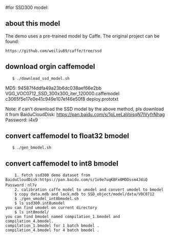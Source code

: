 #for SSD300 model:

## about this model

The demo uses a pre-trained model by Caffe. The original project can be found:

	https://github.com/weiliu89/caffe/tree/ssd

## download orgin caffemodel
```
   $ ./download_ssd_model.sh
```
   MD5:
   94587f4ddfa49a23b6dc038aef66e2bb  VGG_VOC0712_SSD_300x300_iter_120000.caffemodel
   c3065f5e17e0e41c949e107ef46e50f8  deploy.prototxt

   Note: if can't download the SSD model by the above method, pls download it from 
         BaiduCloudDisk: https://pan.baidu.com/s/1pLxeLaVoisqN7IVyfrNhag Password: i4x9
## convert caffemodel to float32 bmodel
```
   $ ./gen_bmodel.sh

```

## convert caffemodel to int8 bmodel
```
    1. fetch ssd300 demo dataset from BaiduCloudDisk:https://pan.baidu.com/s/1o9e7uqKBFx0MODssm4JdiQ Password：nl7v
    2. calibration caffe model to umodel and convert umodel to bmodel
    $ copy data.mdb and lock.mdb to SSD_object/model/data/VOC0712
    $ ./gen_umodel_int8bmodel.sh
    $ ls ssd300.int8umodel
you can find umodel on current directory
    $ ls int8model/
you can find bmodel named compilation_1.bmodel and compilation_4.bmodel.
compilation_1.bmodel for 1 batch bmodel .
compilation_4.bmodel for 4 batch bmodel .
```

